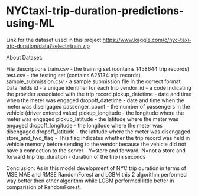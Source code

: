 # NYCtaxi-trip-duration-predictions-using-ML


Link for the dataset used in this project:https://www.kaggle.com/c/nyc-taxi-trip-duration/data?select=train.zip

About Dataset:

File descriptions
train.csv - the training set (contains 1458644 trip records)
test.csv - the testing set (contains 625134 trip records)
sample_submission.csv - a sample submission file in the correct format
Data fields
id - a unique identifier for each trip
vendor_id - a code indicating the provider associated with the trip record
pickup_datetime - date and time when the meter was engaged
dropoff_datetime - date and time when the meter was disengaged
passenger_count - the number of passengers in the vehicle (driver entered value)
pickup_longitude - the longitude where the meter was engaged
pickup_latitude - the latitude where the meter was engaged
dropoff_longitude - the longitude where the meter was disengaged
dropoff_latitude - the latitude where the meter was disengaged
store_and_fwd_flag - This flag indicates whether the trip record was held in vehicle memory before sending to the vendor because the vehicle did not have a connection to the server - Y=store and forward; N=not a store and forward trip
trip_duration - duration of the trip in seconds









Conclusion: As in this model development of NYC trip duration in terms of MSE,MAE and RMSE RandomForest and LGBM this 2 algorithm performed way better then other algorithm while LGBM performed little better in comparision of RandomForest.
